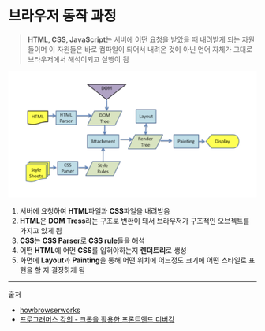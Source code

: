# 브라우저 동작 과정
> **HTML, CSS, JavaScript**는 서버에 어떤 요청을 받았을 때 내려받게 되는 자원들이며 이 자원들은 바로 컴파일이 되어서 내려온 것이 아닌 언어 자체가 그대로 브라우저에서 해석이되고 실행이 됨

![hbw](images/howbrowserworks.png)
1. 서버에 요청하여 **HTML**파일과 **CSS**파일을 내려받음
2. **HTML**은 **DOM Tress**라는 구조로 변환이 돼서 브라우저가 구조적인 오브젝트를 가지고 있게 됨
3. **CSS**는 **CSS Parser**로 **CSS rule**들을 해석
4. 어떤 **HTML**에 어떤 **CSS**를 입혀야하는지 **렌더트리**로 생성
5. 화면에 **Layout**과 **Painting**을 통해 어떤 위치에 어느정도 크기에 어떤 스타일로 표현을 할 지 결정하게 됨
- - -
출처
- [howbrowserworks](https://www.html5rocks.com/en/tutorials/internals/howbrowserswork/)
- [프로그래머스 강의 - 크롬을 활용한 프론트엔드 디버깅](https://programmers.co.kr/learn/courses/7)